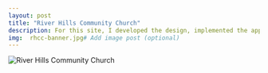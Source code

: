 ```yaml
---
layout: post
title: "River Hills Community Church"
description: For this site, I developed the design, implemented the approved design, did significant copy writing, and creative asset development.
img:  rhcc-banner.jpg# Add image post (optional)
---
```

<img src="/flexible-jekyll/assets/img/rhcc-full.jpg" alt="River Hills Community Church">

